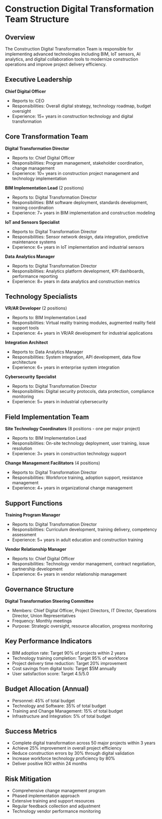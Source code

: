# Construction Digital Transformation Team Structure

## Overview
The Construction Digital Transformation Team is responsible for implementing advanced technologies including BIM, IoT sensors, AI analytics, and digital collaboration tools to modernize construction operations and improve project delivery efficiency.

## Executive Leadership
**Chief Digital Officer**  
- Reports to: CEO  
- Responsibilities: Overall digital strategy, technology roadmap, budget oversight  
- Experience: 15+ years in construction technology and digital transformation  

## Core Transformation Team
**Digital Transformation Director**  
- Reports to: Chief Digital Officer  
- Responsibilities: Program management, stakeholder coordination, change management  
- Experience: 10+ years in construction project management and technology implementation  

**BIM Implementation Lead** (2 positions)  
- Reports to: Digital Transformation Director  
- Responsibilities: BIM software deployment, standards development, training coordination  
- Experience: 7+ years in BIM implementation and construction modeling  

**IoT and Sensors Specialist**  
- Reports to: Digital Transformation Director  
- Responsibilities: Sensor network design, data integration, predictive maintenance systems  
- Experience: 6+ years in IoT implementation and industrial sensors  

**Data Analytics Manager**  
- Reports to: Digital Transformation Director  
- Responsibilities: Analytics platform development, KPI dashboards, performance reporting  
- Experience: 8+ years in data analytics and construction metrics  

## Technology Specialists
**VR/AR Developer** (2 positions)  
- Reports to: BIM Implementation Lead  
- Responsibilities: Virtual reality training modules, augmented reality field support tools  
- Experience: 4+ years in VR/AR development for industrial applications  

**Integration Architect**  
- Reports to: Data Analytics Manager  
- Responsibilities: System integration, API development, data flow architecture  
- Experience: 6+ years in enterprise system integration  

**Cybersecurity Specialist**  
- Reports to: Digital Transformation Director  
- Responsibilities: Digital security protocols, data protection, compliance monitoring  
- Experience: 5+ years in industrial cybersecurity  

## Field Implementation Team
**Site Technology Coordinators** (8 positions - one per major project)  
- Reports to: BIM Implementation Lead  
- Responsibilities: On-site technology deployment, user training, issue resolution  
- Experience: 3+ years in construction technology support  

**Change Management Facilitators** (4 positions)  
- Reports to: Digital Transformation Director  
- Responsibilities: Workforce training, adoption support, resistance management  
- Experience: 4+ years in organizational change management  

## Support Functions
**Training Program Manager**  
- Reports to: Digital Transformation Director  
- Responsibilities: Curriculum development, training delivery, competency assessment  
- Experience: 5+ years in adult education and construction training  

**Vendor Relationship Manager**  
- Reports to: Chief Digital Officer  
- Responsibilities: Technology vendor management, contract negotiation, partnership development  
- Experience: 6+ years in vendor relationship management  

## Governance Structure
**Digital Transformation Steering Committee**  
- Members: Chief Digital Officer, Project Directors, IT Director, Operations Director, Union Representatives  
- Frequency: Monthly meetings  
- Purpose: Strategic oversight, resource allocation, progress monitoring  

## Key Performance Indicators
- BIM adoption rate: Target 90% of projects within 2 years
- Technology training completion: Target 95% of workforce
- Project delivery time reduction: Target 20% improvement
- Cost savings from digital tools: Target $5M annually
- User satisfaction score: Target 4.5/5.0

## Budget Allocation (Annual)
- Personnel: 45% of total budget
- Technology and Software: 35% of total budget
- Training and Change Management: 15% of total budget
- Infrastructure and Integration: 5% of total budget

## Success Metrics
- Complete digital transformation across 50 major projects within 3 years
- Achieve 25% improvement in overall project efficiency
- Reduce construction errors by 30% through digital validation
- Increase workforce technology proficiency by 80%
- Deliver positive ROI within 24 months

## Risk Mitigation
- Comprehensive change management program
- Phased implementation approach
- Extensive training and support resources
- Regular feedback collection and adjustment
- Technology vendor performance monitoring